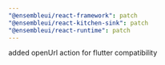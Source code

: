 ```yaml
---
"@ensembleui/react-framework": patch
"@ensembleui/react-kitchen-sink": patch
"@ensembleui/react-runtime": patch
---
```


added openUrl action for flutter compatibility
